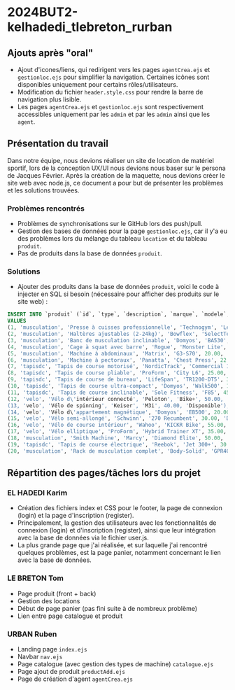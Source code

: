 # 2024BUT2-kelhadedi_tlebreton_rurban

## Ajouts après "oral"
- Ajout d'icones/liens, qui redirigent vers les pages `agentCrea.ejs` et `gestionloc.ejs` pour simplifier la navigation. Certaines icônes sont disponibles uniquement pour certains rôles/utilisateurs.
- Modification du fichier `header.style.css` pour rendre la barre de navigation plus lisible.
- Les pages `agentCrea.ejs` et `gestionloc.ejs` sont respectivement accessibles uniquement par les `admin` et par les `admin` ainsi que les `agent`.

## Présentation du travail
Dans notre équipe, nous devions réaliser un site de location de matériel sportif, lors de la conception UX/UI nous devions nous baser sur le persona de Jacques Février. 
Après la création de la maquette, nous devions créer le site web avec node.js, ce document a pour but de présenter les problèmes et les solutions trouvées.

### Problèmes rencontrés
- Problèmes de synchronisations sur le GitHub lors des push/pull.
- Gestion des bases de données pour la page `gestionloc.ejs`, car il y'a eu des problèmes lors du mélange du tableau `location` et du tableau `produit`.
- Pas de produits dans la base de données `produit`.

### Solutions
- Ajouter des produits dans la base de données `produit`, voici le code à injecter en SQL si besoin (nécessaire pour afficher des produits sur le site web) : 

```sql
INSERT INTO `produit` (`id`, `type`, `description`, `marque`, `modele`, `prix_location`, `etat`)
VALUES
(1, 'musculation', 'Presse à cuisses professionnelle', 'Technogym', 'Leg Press 500', 25.00, 'Disponible'),
(2, 'musculation', 'Haltères ajustables (2-24kg)', 'Bowflex', 'SelectTech 552', 10.00, 'Disponible'),
(3, 'musculation', 'Banc de musculation inclinable', 'Domyos', 'BA530', 15.00, 'Réparations en cours'),
(4, 'musculation', 'Cage à squat avec barre', 'Rogue', 'Monster Lite', 30.00, 'Disponible'),
(5, 'musculation', 'Machine à abdominaux', 'Matrix', 'G3-S70', 20.00, 'Disponible'),
(6, 'musculation', 'Machine à pectoraux', 'Panatta', 'Chest Press', 22.50, 'Disponible'),
(7, 'tapisdc', 'Tapis de course motorisé', 'NordicTrack', 'Commercial 1750', 40.00, 'Disponible'),
(8, 'tapisdc', 'Tapis de course pliable', 'ProForm', 'City L6', 25.00, 'Réparations en cours'),
(9, 'tapisdc', 'Tapis de course de bureau', 'LifeSpan', 'TR1200-DT5', 35.00, 'Disponible'),
(10, 'tapisdc', 'Tapis de course ultra-compact', 'Domyos', 'Walk500', 18.00, 'Disponible'),
(11, 'tapisdc', 'Tapis de course inclinable', 'Sole Fitness', 'F85', 45.00, 'Disponible'),
(12, 'velo', 'Vélo d\'intérieur connecté', 'Peloton', 'Bike+', 50.00, 'Disponible'),
(13, 'velo', 'Vélo de spinning', 'Keiser', 'M3i', 40.00, 'Disponible'),
(14, 'velo', 'Vélo d\'appartement magnétique', 'Domyos', 'EB500', 20.00, 'Réparations en cours'),
(15, 'velo', 'Vélo semi-allongé', 'Schwinn', '270 Recumbent', 30.00, 'Disponible'),
(16, 'velo', 'Vélo de course intérieur', 'Wahoo', 'KICKR Bike', 55.00, 'Disponible'),
(17, 'velo', 'Vélo elliptique', 'ProForm', 'Hybrid Trainer XT', 35.00, 'Disponible'),
(18, 'musculation', 'Smith Machine', 'Marcy', 'Diamond Elite', 50.00, 'Disponible'),
(19, 'tapisdc', 'Tapis de course électrique', 'Reebok', 'Jet 300+', 30.00, 'Disponible'),
(20, 'musculation', 'Rack de musculation complet', 'Body-Solid', 'GPR400', 45.00, 'Disponible');
```


## Répartition des pages/tâches lors du projet

### EL HADEDI Karim

- Création des fichiers index et CSS pour le footer, la page de connexion (login) et la page d'inscription (register).
- Principalement, la gestion des utilisateurs avec les fonctionnalités de connexion (login) et d'inscription (register), ainsi que leur intégration avec la base de données via le fichier user.js.
- La plus grande page que j'ai réalisée, et sur laquelle j'ai rencontré quelques problèmes, est la page panier, notamment concernant le lien avec la base de données.

### LE BRETON Tom

- Page produit (front + back)
- Gestion des locations
- Début de page panier (pas fini suite à de nombreux problème)
- Lien entre page catalogue et produit

### URBAN Ruben
- Landing page `index.ejs`
- Navbar `nav.ejs`
- Page catalogue (avec gestion des types de machine) `catalogue.ejs`
- Page ajout de produit `productAdd.ejs`
- Page de création d'agent `agentCrea.ejs`

